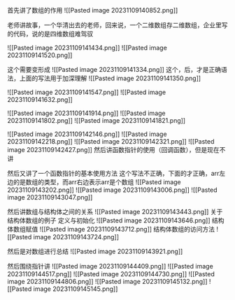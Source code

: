 首先讲了数组的作用
![[Pasted image 20231109140852.png]]

老师讲故事，一个华清出去的老师，回来说，一个二维数组存二维数组，企业里写的代码，说的是四维数组难驾驭

![[Pasted image 20231109141434.png]]
![[Pasted image 20231109141520.png]]

这个需要变形成
![[Pasted image 20231109141334.png]]
这个，后，才是正确语法，上面的写法用于加深理解
![[Pasted image 20231109141350.png]]

![[Pasted image 20231109141547.png]]
![[Pasted image 20231109141632.png]]

![[Pasted image 20231109141914.png]]
![[Pasted image 20231109141802.png]]
![[Pasted image 20231109141821.png]]

![[Pasted image 20231109142146.png]]
![[Pasted image 20231109142218.png]]
![[Pasted image 20231109142321.png]]
![[Pasted image 20231109142427.png]]
然后讲函数指针的使用（回调函数），但是现在不讲

然后又讲了一个函数指针的基本使用方法
这个写法不正确，下面的才正确，arr左边的是数组的类型，而arr右边表示arr是个数组
![[Pasted image 20231109143202.png]]
![[Pasted image 20231109143006.png]]
![[Pasted image 20231109143047.png]]

然后讲数组与结构体之间的关系
![[Pasted image 20231109143443.png]]
关于结构体数组的例子
定义与初始化
![[Pasted image 20231109143646.png]]
结构体数组赋值
![[Pasted image 20231109143712.png]]
结构体数组的访问方法
![[Pasted image 20231109143724.png]]

然后是对数组进行总结
![[Pasted image 20231109143921.png]]









然后围绕指针讲
![[Pasted image 20231109144409.png]]
![[Pasted image 20231109144517.png]]
![[Pasted image 20231109144730.png]]
![[Pasted image 20231109144806.png]]
![[Pasted image 20231109145132.png]]
![[Pasted image 20231109145145.png]]
